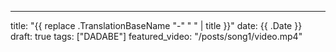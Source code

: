 ---
title: "{{ replace .TranslationBaseName "-" " " | title }}"
date: {{ .Date }}
draft: true
tags: ["DADABE"]
featured_video: "/posts/song1/video.mp4"